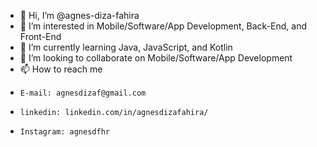 - 👋 Hi, I’m @agnes-diza-fahira
- 👀 I’m interested in Mobile/Software/App Development, Back-End, and Front-End
- 🌱 I’m currently learning Java, JavaScript, and Kotlin
- 💞️ I’m looking to collaborate on Mobile/Software/App Development
- 📫 How to reach me 
-     E-mail: agnesdizaf@gmail.com
-     linkedin: linkedin.com/in/agnesdizafahira/
-     Instagram: agnesdfhr

<!---
agnes-diza-fahira/agnes-diza-fahira is a ✨ special ✨ repository because its `README.md` (this file) appears on your GitHub profile.
You can click the Preview link to take a look at your changes.
--->
